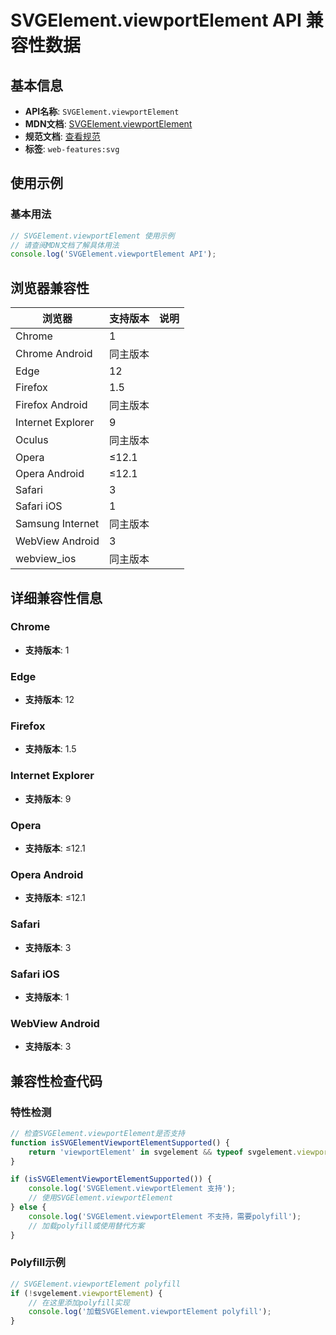 # SVGElement.viewportElement API 兼容性数据

## 基本信息

- **API名称**: `SVGElement.viewportElement`
- **MDN文档**: [SVGElement.viewportElement](https://developer.mozilla.org/docs/Web/API/SVGElement/viewportElement)
- **规范文档**: [查看规范](https://svgwg.org/svg2-draft/types.html#__svg__SVGElement__viewportElement)
- **标签**: `web-features:svg`

## 使用示例

### 基本用法

```javascript
// SVGElement.viewportElement 使用示例
// 请查阅MDN文档了解具体用法
console.log('SVGElement.viewportElement API');
```

## 浏览器兼容性

| 浏览器 | 支持版本 | 说明 |
|--------|----------|------|
| Chrome | 1 |  |
| Chrome Android | 同主版本 |  |
| Edge | 12 |  |
| Firefox | 1.5 |  |
| Firefox Android | 同主版本 |  |
| Internet Explorer | 9 |  |
| Oculus | 同主版本 |  |
| Opera | ≤12.1 |  |
| Opera Android | ≤12.1 |  |
| Safari | 3 |  |
| Safari iOS | 1 |  |
| Samsung Internet | 同主版本 |  |
| WebView Android | 3 |  |
| webview_ios | 同主版本 |  |

## 详细兼容性信息

### Chrome

- **支持版本**: 1

### Edge

- **支持版本**: 12

### Firefox

- **支持版本**: 1.5

### Internet Explorer

- **支持版本**: 9

### Opera

- **支持版本**: ≤12.1

### Opera Android

- **支持版本**: ≤12.1

### Safari

- **支持版本**: 3

### Safari iOS

- **支持版本**: 1

### WebView Android

- **支持版本**: 3

## 兼容性检查代码

### 特性检测

```javascript
// 检查SVGElement.viewportElement是否支持
function isSVGElementViewportElementSupported() {
    return 'viewportElement' in svgelement && typeof svgelement.viewportElement === 'function';
}

if (isSVGElementViewportElementSupported()) {
    console.log('SVGElement.viewportElement 支持');
    // 使用SVGElement.viewportElement
} else {
    console.log('SVGElement.viewportElement 不支持，需要polyfill');
    // 加载polyfill或使用替代方案
}
```

### Polyfill示例

```javascript
// SVGElement.viewportElement polyfill
if (!svgelement.viewportElement) {
    // 在这里添加polyfill实现
    console.log('加载SVGElement.viewportElement polyfill');
}
```

